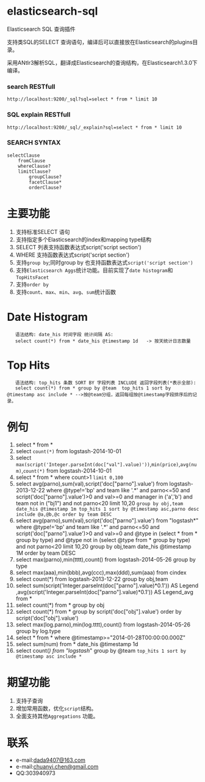 elasticsearch-sql
=================

 Elasticsearch SQL 查询插件

 支持类SQL的SELECT 查询语句，编译后可以直接放在Elasticsearch的plugins目录。

 采用ANtlr3解析SQL，翻译成Elasticsearch的查询结构，在Elasticsearch1.3.0下编译。

### search RESTfull
    http://localhost:9200/_sql?sql=select * from * limit 10

### SQL explain RESTfull
    http://localhost:9200/_sql/_explain?sql=select * from * limit 10


### SEARCH SYNTAX
    selectClause 
        fromClause 
        whereClause? 
        limitClause? 
            groupClause? 
            facetClause* 
            orderClause?


 主要功能
=================
1. 支持标准SELECT 语句
2. 支持指定多个Elasticsearch的index和mapping type结构
3. SELECT 列表支持函数表达式script('script section')
4. WHERE 支持函数表达式script('script section')
5. 支持`group by`;同时group by 也支持函数表达式`script('script section')`
6. 支持`Elasticsearch Aggs`统计功能。目前实现了`date histogram`和`TopHitsFacet`
7. 支持`order by`
8. 支持`count`、`max`、`min`、`avg`、`sum`统计函数

Date Histogram
=================
       语法结构: date_his 时间字段 统计间隔 AS:
       select count(*) from * date_his @timestamp 1d   -> 按天统计日志数量

Top Hits 
=================
       语法结构: top_hits 条数 SORT BY 字段列表 INCLUDE 返回字段列表(*表示全部):
       select count(*) from * group by @team  top_hits 1 sort by @timestamp asc include * -->按@team分组，返回每组按@timestamp字段排序后的记录。


 例句
=================
1. select * from *  
2. select `count(*)` from logstash-2014-10-01
3. select `max(script('Integer.parseInt(doc["val"].value)'))`,`min(price)`,`avg(num)`,`count(*)` from logstash-2014-10-01
4. select * from * where count>1 `limit 0,100`
5. select avg(parno),sum(val),script('doc["parno"].value') from logstash-2013-12-22 where @type!='bp' and team like '.*' and parno<=50 and script('doc["parno"].value')>0 and val>=0 and manager in ('a','b') and team not in ("bj1") and not parno<20 limit 10,20 `group by obj,team date_his @timestamp 1m top_hits 1 sort by @timestamp asc,parno desc include @a,@b,@c order by team DESC`
6. select avg(parno),sum(val),script('doc["parno"].value') from "logstash*" where @type!='bp' and team like '.*' and parno<=50 and script('doc["parno"].value')>0 and val>=0 and @type in (select * from * group by type) and @type not in (select @type from * group by type) and not parno<20 limit 10,20 group by obj,team date_his @timestamp 1M order by team DESC
7. select max(parno),min(tttt),count() from logstash-2014-05-26 group by type
8. select max(aaa),min(bbb),avg(ccc),max(ddd),sum(aaa) from cindex
9. select count(*) from logstash-2013-12-22 group by obj,team
10. select sum(script('Integer.parseInt(doc["parno"].value)*0.1')) AS Legend ,avg(script('Integer.parseInt(doc["parno"].value)*0.1')) AS Legend_avg from *
11. select count(*) from * group by obj
12. select count(*) from * group by script('doc["obj"].value') order by script('doc["obj"].value')
13. select max(log.parno),min(log.tttt),count() from logstash-2014-05-26 group by log.type
14. select * from * where @timestamp>="2014-01-28T00:00:00.000Z"
15. select sum(num) from * date_his @timestamp 1d
16. select count(*) from "logstash*" group by @team  `top_hits 1 sort by @timestamp asc include *`

期望功能
=================
1. 支持子查询
2. 增加常用函数，优化`script`结构。
3. 全面支持其他`Aggregations` 功能。

联系
=================
* e-mail:dada9407@163.com
* e-mail:chuanyi.chen@gmail.com
* QQ:303940973
